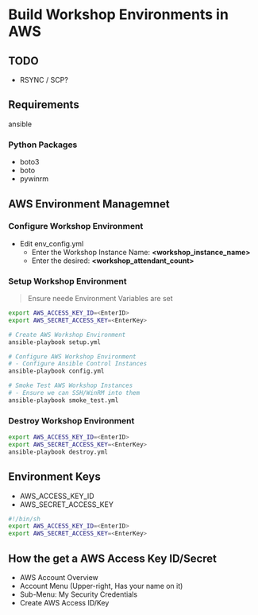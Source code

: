 # Build Workshop Environments in AWS

## TODO

- RSYNC / SCP?

## Requirements

ansible

### Python Packages

- boto3
- boto
- pywinrm

## AWS Environment Managemnet

### Configure  Workshop Environment

- Edit env_config.yml
  - Enter the Workshop Instance Name:  **\<workshop_instance_name>**
  - Enter the desired: **\<workshop_attendant_count>**

### Setup Workshop Environment

> Ensure neede Environment Variables are set

```bash
export AWS_ACCESS_KEY_ID=<EnterID>
export AWS_SECRET_ACCESS_KEY=<EnterKey>

# Create AWS Workshop Environment
ansible-playbook setup.yml

# Configure AWS Workshop Environment
# - Configure Ansible Control Instances
ansible-playbook config.yml

# Smoke Test AWS Workshop Instances
# - Ensure we can SSH/WinRM into them
ansible-playbook smoke_test.yml
```

### Destroy Workshop Environment

```bash
export AWS_ACCESS_KEY_ID=<EnterID>
export AWS_SECRET_ACCESS_KEY=<EnterKey>
ansible-playbook destroy.yml
```

## Environment Keys

- AWS_ACCESS_KEY_ID
- AWS_SECRET_ACCESS_KEY

```bash
#!/bin/sh
export AWS_ACCESS_KEY_ID=<EnterID>
export AWS_SECRET_ACCESS_KEY=<EnterKey>
```

## How the get a AWS Access Key ID/Secret

- AWS Account Overview
- Account Menu (Upper-right, Has your name on it)
- Sub-Menu: My Security Credentials
- Create AWS Access ID/Key